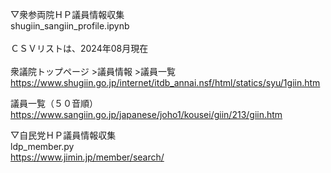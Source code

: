 ▽衆参両院ＨＰ議員情報収集<br>
shugiin_sangiin_profile.ipynb<br>
<br>
ＣＳＶリストは、2024年08月現在<br>
<br>
衆議院トップページ  >議員情報   >議員一覧<br>
https://www.shugiin.go.jp/internet/itdb_annai.nsf/html/statics/syu/1giin.htm<br>

議員一覧（５０音順）<br>
https://www.sangiin.go.jp/japanese/joho1/kousei/giin/213/giin.htm<br>



▽自民党ＨＰ議員情報収集<br>
ldp_member.py<br>
https://www.jimin.jp/member/search/<br>
